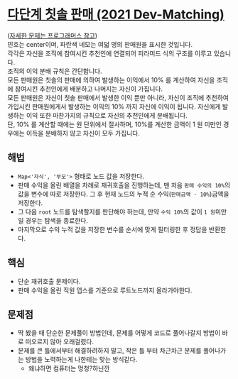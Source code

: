 # [다단계 칫솔 판매 (2021 Dev-Matching)](https://github.com/malvr00/Java-algorithm/blob/master/programmers/level3/step16/src/Main.java)

([자세한 문제는 프로그래머스 참고](https://school.programmers.co.kr/learn/courses/30/lessons/77486)) <br/>
민호는 center이며, 파란색 네모는 여덟 명의 판매원을 표시한 것입니다. <br/>
각각은 자신을 조직에 참여시킨 추천인에 연결되어 피라미드 식의 구조를 이루고 있습니다. <br/> 
조직의 이익 분배 규칙은 간단합니다. <br/>
모든 판매원은 칫솔의 판매에 의하여 발생하는 이익에서 10% 를 계산하여 자신을 조직에 참여시킨 추천인에게 배분하고 나머지는 자신이 가집니다.<br/> 
모든 판매원은 자신이 칫솔 판매에서 발생한 이익 뿐만 아니라, 자신이 조직에 추천하여 가입시킨 판매원에게서 발생하는 이익의 10% 까지 자신에 이익이 됩니다. 자신에게 발생하는 이익 또한 마찬가지의 규칙으로 자신의 추천인에게 분배됩니다.<br/> 
단, 10% 를 계산할 때에는 원 단위에서 절사하며, 10%를 계산한 금액이 1 원 미만인 경우에는 이득을 분배하지 않고 자신이 모두 가집니다.

## 해법
* `Map<'자식', '부모'>` 형태로 노드 값을 저장한다.
* 판매 수익을 올린 배열을 차례로 재귀호출을 진행하는데, 맨 처음 `판매 수익의 10%`의 값을 변수에 따로 저장한다. 그 후 현재 노드의 누적 순 수익(`판매금액 - 10%`)금액을 저장한다.
* 그 다음 `root` 노드를 탐색할지를 판단해야 하는데, 만약 `수익 10%`의 값이 `1 원`미만 일 경우는 탐색을 종료한다.
* 마지막으로 수익 누적 값을 저장한 변수를 순서에 맞게 필터링한 후 정답을 반환한다.

## 핵심
* 단순 재귀호출 문제이다.
* 판매 수익을 올린 직원 뎁스를 기준으로 루트노드까지 올라가야한다. 

## 문제점
* 딱 봤을 때 단순한 문제풀이 방법인데, 문제를 어떻게 코드로 풀어나갈지 방법이 바로 떠오르지 않아 오래걸렸다.
* 문제를 큰 틀에서부터 해결하려하지 말고, 작은 틀 부터 차근차근 문제를 풀어나가는 방법을 노력하는게 나한테는 맞는 방식같다.
  * 왜냐하면 컴퓨터는 멍청?하닌깐